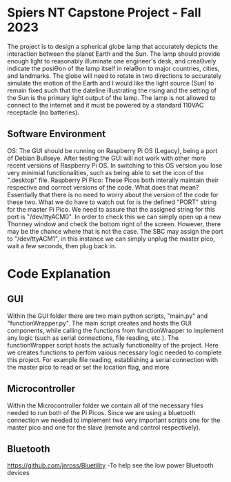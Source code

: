 # Spiers NT Capstone Project - Fall 2023
The project is to design a spherical globe lamp that accurately depicts the interaction between the planet Earth and the Sun. The lamp should provide enough light to reasonably illuminate one engineer's desk, and creaƟvely indicate the posiƟon of the lamp itself in relaƟon to major countries, cities, and landmarks. The globe will need to rotate in two directions to accurately simulate the motion of the Earth and I would like the light source (Sun) to remain fixed such that the dateline illustrating the rising and the setting of the Sun is the primary light output of the lamp. The lamp is not allowed to connect to the internet and it must be powered by a standard 110VAC receptacle (no batteries).

## Software Environment 
OS: The GUI should be running on Raspberry Pi OS (Legacy), being a port of Debian Bullseye. After testing the GUI will not work with other more recent versions of Raspberry Pi OS. 
    In switching to this OS version you lose very minimial functionalities, such as being able to set the icon of the ".desktop" file. </n>
Raspberry Pi Pico: These Picos both interally maintain their respective and correct versions of the code. What does that mean? Essentially that there is no need to worry about the version of the code for these two. What we do have to watch out for is the defined "PORT" string for the master Pi Pico. We need to assure that the assigned string for this port is "/dev/ttyACM0". In order to check this we can simply open up a new Thonney window and check the bottom right of the screen. However, there may be the chance where that is not the case. The SBC may assign the port to "/dev/ttyACM1", in this instance we can simply unplug the master pico, wait a few seconds, then plug back in. </n>

# Code Explanation 
## GUI 
Within the GUI folder there are two main python scripts, "main.py" and "functionWrapper.py".
The main script creates and hosts the GUI components, while calling the functions from functionWrapper to implement any logic (such as serial connections, file reading, etc.). 
The functionWrapper script hosts the actually functionality of the project. Here we creates functions to perfom vaious necessary logic needed to complete this project. For example file reading, establishing a serial connection with the master pico to read or set the location flag, and more 

## Microcontroller 
Within the Microcontroller folder we contain all of the necessary files needed to run both of the Pi Picos. Since we are using a bluetooth connection we needed to implement two very important scripts one for the master pico and one for the slave (remote and control respectively). 

##

## Bluetooth
https://github.com/jnross/Bluetility </n>
-To help see the low power Bluetooth devices 